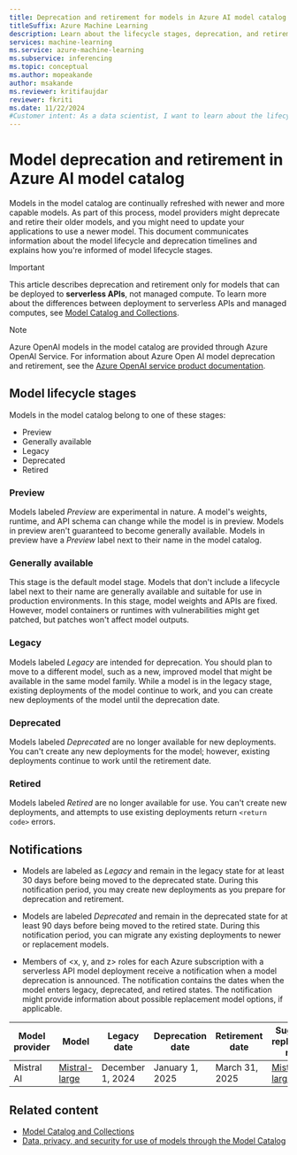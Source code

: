 ```yaml
---
title: Deprecation and retirement for models in Azure AI model catalog
titleSuffix: Azure Machine Learning
description: Learn about the lifecycle stages, deprecation, and retirement for models in the Azure AI model catalog.
services: machine-learning
ms.service: azure-machine-learning
ms.subservice: inferencing
ms.topic: conceptual
ms.author: mopeakande
author: msakande
ms.reviewer: kritifaujdar
reviewer: fkriti
ms.date: 11/22/2024
#Customer intent: As a data scientist, I want to learn about the lifecycle of models that are available in the model catalog.
---
```


# Model deprecation and retirement in Azure AI model catalog

Models in the model catalog are continually refreshed with newer and more capable models. As part of this process, model providers might deprecate and retire their older models, and you might need to update your applications to use a newer model. This document communicates information about the model lifecycle and deprecation timelines and explains how you're informed of model lifecycle stages.

> [!IMPORTANT]
> This article describes deprecation and retirement only for models that can be deployed to __serverless APIs__, not managed compute. To learn more about the differences between deployment to serverless APIs and managed computes, see [Model Catalog and Collections](concept-model-catalog.md).

> [!NOTE]
> Azure OpenAI models in the model catalog are provided through Azure OpenAI Service. For information about Azure Open AI model deprecation and retirement, see the [Azure OpenAI service product documentation](/azure/ai-services/openai/concepts/model-retirements).

## Model lifecycle stages

Models in the model catalog belong to one of these stages:

- Preview
- Generally available
- Legacy
- Deprecated
- Retired

### Preview

Models labeled _Preview_ are experimental in nature. A model's weights, runtime, and API schema can change while the model is in preview. Models in preview aren't guaranteed to become generally available. Models in preview have a _Preview_ label next to their name in the model catalog.  

### Generally available

This stage is the default model stage. Models that don't include a lifecycle label next to their name are generally available and suitable for use in production environments. In this stage, model weights and APIs are fixed. However, model containers or runtimes with vulnerabilities might get patched, but patches won't affect model outputs.  
 
### Legacy

Models labeled _Legacy_ are intended for deprecation. You should plan to move to a different model, such as a new, improved model that might be available in the same model family. While a model is in the legacy stage, existing deployments of the model continue to work, and you can create new deployments of the model until the deprecation date.

### Deprecated

Models labeled _Deprecated_ are no longer available for new deployments. You can't create any new deployments for the model; however, existing deployments continue to work until the retirement date.

### Retired

Models labeled _Retired_ are no longer available for use. You can't create new deployments, and attempts to use existing deployments return `<return code>` errors.


## Notifications

- Models are labeled as _Legacy_ and remain in the legacy state for at least 30 days before being moved to the deprecated state. During this notification period, you may create new deployments as you prepare for deprecation and retirement.

- Models are labeled _Deprecated_ and remain in the deprecated state for at least 90 days before being moved to the retired state. During this notification period, you can migrate any existing deployments to newer or replacement models.

- Members of <x, y, and z> roles for each Azure subscription with a serverless API model deployment receive a notification when a model deprecation is announced. The notification contains the dates when the model enters legacy, deprecated, and retired states. The notification might provide information about possible replacement model options, if applicable.



| Model provider | Model | Legacy date | Deprecation date | Retirement date | Suggested replacement model |
| ---- | ---- | ---- | --- | ---- | --- |
| Mistral AI | [Mistral-large](https://aka.ms/azureai/landing/Mistral-Large) | December 1, 2024 | January 1, 2025 | March 31, 2025 | [Mistral-large-2407](https://aka.ms/azureai/landing/Mistral-Large-2407) |

## Related content

- [Model Catalog and Collections](concept-model-catalog.md)
- [Data, privacy, and security for use of models through the Model Catalog](concept-data-privacy.md)
